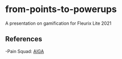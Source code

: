 # from-points-to-powerups

A presentation on gamification for Fleurix Lite 2021

## References

-Pain Squad: [AIGA](https://www.aiga.org/case-study-pain-squad-app)
